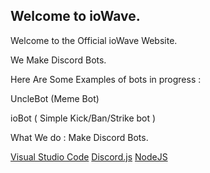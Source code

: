 ## Welcome to ioWave.

Welcome to the Official ioWave Website.
<p> We Make Discord Bots. <p>
<p> Here Are Some Examples of bots in progress : <p>
<p> UncleBot (Meme Bot) <p>
 <p> ioBot ( Simple Kick/Ban/Strike bot ) <p>
  
What We do :
Make Discord Bots.


 [Visual Studio Code](https://code.visualstudio.com/)
 [Discord.js](https://discord.js.org/#/)
 [NodeJS](https://nodejs.org/en/)

